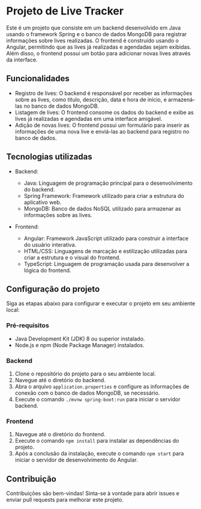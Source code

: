 # Projeto de Live Tracker

Este é um projeto que consiste em um backend desenvolvido em Java usando o framework Spring e o banco de dados MongoDB para registrar informações sobre lives realizadas. O frontend é construído usando o Angular, permitindo que as lives já realizadas e agendadas sejam exibidas. Além disso, o frontend possui um botão para adicionar novas lives através da interface.

## Funcionalidades

- Registro de lives: O backend é responsável por receber as informações sobre as lives, como título, descrição, data e hora de início, e armazená-las no banco de dados MongoDB.
- Listagem de lives: O frontend consome os dados do backend e exibe as lives já realizadas e agendadas em uma interface amigável.
- Adição de novas lives: O frontend possui um formulário para inserir as informações de uma nova live e enviá-las ao backend para registro no banco de dados.

## Tecnologias utilizadas

- Backend:
  - Java: Linguagem de programação principal para o desenvolvimento do backend.
  - Spring Framework: Framework utilizado para criar a estrutura do aplicativo web.
  - MongoDB: Banco de dados NoSQL utilizado para armazenar as informações sobre as lives.

- Frontend:
  - Angular: Framework JavaScript utilizado para construir a interface do usuário interativa.
  - HTML/CSS: Linguagens de marcação e estilização utilizadas para criar a estrutura e o visual do frontend.
  - TypeScript: Linguagem de programação usada para desenvolver a lógica do frontend.

## Configuração do projeto

Siga as etapas abaixo para configurar e executar o projeto em seu ambiente local:

### Pré-requisitos

- Java Development Kit (JDK) 8 ou superior instalado.
- Node.js e npm (Node Package Manager) instalados.

### Backend

1. Clone o repositório do projeto para o seu ambiente local.
2. Navegue até o diretório do backend.
3. Abra o arquivo `application.properties` e configure as informações de conexão com o banco de dados MongoDB, se necessário.
4. Execute o comando `./mvnw spring-boot:run` para iniciar o servidor backend.

### Frontend

1. Navegue até o diretório do frontend.
2. Execute o comando `npm install` para instalar as dependências do projeto.
3. Após a conclusão da instalação, execute o comando `npm start` para iniciar o servidor de desenvolvimento do Angular.

## Contribuição

Contribuições são bem-vindas! Sinta-se à vontade para abrir issues e enviar pull requests para melhorar este projeto.
